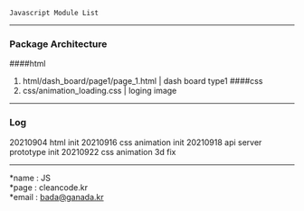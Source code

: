 ```
Javascript Module List
```
---
### Package Architecture
####html 
1. html/dash_board/page1/page_1.html | dash board type1
####css
1. css/animation_loading.css | loging image

---
### Log
20210904 html init
20210916 css animation init
20210918 api server prototype init
20210922 css animation 3d fix

---
*name : JS  
*page : cleancode.kr    
*email : bada@ganada.kr